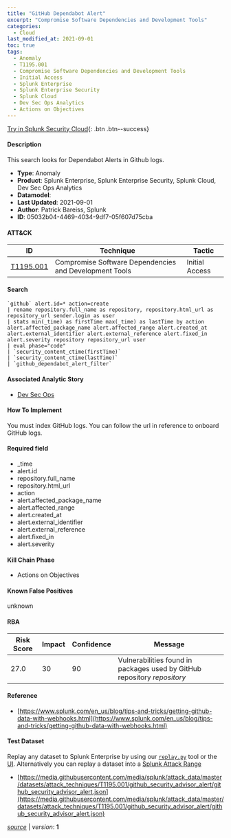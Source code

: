 ```yaml
---
title: "GitHub Dependabot Alert"
excerpt: "Compromise Software Dependencies and Development Tools"
categories:
  - Cloud
last_modified_at: 2021-09-01
toc: true
tags:
  - Anomaly
  - T1195.001
  - Compromise Software Dependencies and Development Tools
  - Initial Access
  - Splunk Enterprise
  - Splunk Enterprise Security
  - Splunk Cloud
  - Dev Sec Ops Analytics
  - Actions on Objectives
---
```




[Try in Splunk Security Cloud](https://www.splunk.com/en_us/cyber-security.html){: .btn .btn--success}

#### Description

This search looks for Dependabot Alerts in Github logs.

- **Type**: Anomaly
- **Product**: Splunk Enterprise, Splunk Enterprise Security, Splunk Cloud, Dev Sec Ops Analytics
- **Datamodel**: 
- **Last Updated**: 2021-09-01
- **Author**: Patrick Bareiss, Splunk
- **ID**: 05032b04-4469-4034-9df7-05f607d75cba


#### ATT&CK

| ID          | Technique   | Tactic       |
| ----------- | ----------- |--------------|
| [T1195.001](https://attack.mitre.org/techniques/T1195/001/) | Compromise Software Dependencies and Development Tools | Initial Access |


#### Search

```
`github` alert.id=* action=create 
| rename repository.full_name as repository, repository.html_url as repository_url sender.login as user 
| stats min(_time) as firstTime max(_time) as lastTime by action alert.affected_package_name alert.affected_range alert.created_at alert.external_identifier alert.external_reference alert.fixed_in alert.severity repository repository_url user 
| eval phase="code" 
| `security_content_ctime(firstTime)` 
| `security_content_ctime(lastTime)` 
| `github_dependabot_alert_filter`
```

#### Associated Analytic Story
* [Dev Sec Ops](/stories/dev_sec_ops)


#### How To Implement
You must index GitHub logs. You can follow the url in reference to onboard GitHub logs.

#### Required field
* _time
* alert.id
* repository.full_name
* repository.html_url
* action
* alert.affected_package_name
* alert.affected_range
* alert.created_at
* alert.external_identifier
* alert.external_reference
* alert.fixed_in
* alert.severity


#### Kill Chain Phase
* Actions on Objectives


#### Known False Positives
unknown



#### RBA

| Risk Score  | Impact      | Confidence   | Message      |
| ----------- | ----------- |--------------|--------------|
| 27.0 | 30 | 90 | Vulnerabilities found in packages used by GitHub repository $repository$ |



#### Reference

* [https://www.splunk.com/en_us/blog/tips-and-tricks/getting-github-data-with-webhooks.html](https://www.splunk.com/en_us/blog/tips-and-tricks/getting-github-data-with-webhooks.html)



#### Test Dataset
Replay any dataset to Splunk Enterprise by using our [`replay.py`](https://github.com/splunk/attack_data#using-replaypy) tool or the [UI](https://github.com/splunk/attack_data#using-ui).
Alternatively you can replay a dataset into a [Splunk Attack Range](https://github.com/splunk/attack_range#replay-dumps-into-attack-range-splunk-server)

* [https://media.githubusercontent.com/media/splunk/attack_data/master/datasets/attack_techniques/T1195.001/github_security_advisor_alert/github_security_advisor_alert.json](https://media.githubusercontent.com/media/splunk/attack_data/master/datasets/attack_techniques/T1195.001/github_security_advisor_alert/github_security_advisor_alert.json)



[*source*](https://github.com/splunk/security_content/tree/develop/detections/cloud/github_dependabot_alert.yml) \| *version*: **1**